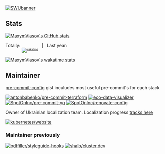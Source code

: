 [![SWUbanner]][SWUdocs]

[SWUbanner]:
https://raw.githubusercontent.com/vshymanskyy/StandWithUkraine/main/banner-personal-page.svg
[SWUdocs]:
https://github.com/vshymanskyy/StandWithUkraine/blob/main/docs/README.md

## Stats

[![MaxymVlasov's GitHub stats](https://github-readme-stats-git-master-maxymvlasov.vercel.app/api?username=maxymvlasov&theme=github_dark&include_all_commits=true&count_private=true)](https://github.com/anuraghazra/github-readme-stats)

Totally: <sub><sub><sub>[![wakatime](https://wakatime.com/badge/user/953159f9-c9f7-4010-b960-263f00f44197.svg)](https://wakatime.com/@953159f9-c9f7-4010-b960-263f00f44197)</sub></sub></sub> &nbsp; | &nbsp; Last year:

[![MaxymVlasov's wakatime stats](https://github-readme-stats.vercel.app/api/wakatime?username=maxymvlasov&layout=compact&langs_count=16&theme=github_dark&hide_title=true)](https://wakatime.com/@953159f9-c9f7-4010-b960-263f00f44197)

## Maintainer

[pre-commit-config](http://tinyurl.com/pre-commit-config) gist inculudes most useful pre-commit's for each stack

[![antonbabenko/pre-commit-terraform](https://github-readme-stats.vercel.app/api/pin/?username=antonbabenko&repo=pre-commit-terraform&theme=github_dark&show_owner=true)](https://github.com/antonbabenko/pre-commit-terraform)
[![eco-data-visualizer](https://github-readme-stats.vercel.app/api/pin/?username=MaxymVlasov&repo=eco-data-visualizer&theme=github_dark)](https://github.com/MaxymVlasov/eco-data-visualize)
[![SpotOnInc/pre-commit-yq](https://github-readme-stats.vercel.app/api/pin/?username=SpotOnInc&repo=pre-commit-yq&theme=github_dark&show_owner=true)](https://github.com/SpotOnInc/pre-commit-yq) 
[![SpotOnInc/renovate-config](https://github-readme-stats.vercel.app/api/pin/?username=SpotOnInc&repo=renovate-config&theme=github_dark&show_owner=true)](https://github.com/SpotOnInc/renovate-config) 

Owner of Ukrainian localization team. Localization progress [tracks here](https://github.com/kubernetes-i18n-ukrainian/website)

[![kubernetes/website](https://github-readme-stats.vercel.app/api/pin/?username=kubernetes&repo=website&theme=github_dark&show_owner=true)](https://github.com/kubernetes/website) 

### Maintainer previously

[![pdffiller/styleguide-hooks](https://github-readme-stats.vercel.app/api/pin/?username=pdffiller&repo=styleguide-hooks&theme=github_dark&show_owner=true)](https://github.com/pdffiller/styleguide-hooks)
[![shalb/cluster.dev](https://github-readme-stats.vercel.app/api/pin/?username=shalb&repo=cluster.dev&theme=github_dark&show_owner=true)](https://github.com/shalb/cluster.dev)
